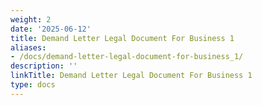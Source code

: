 ```yaml
---
weight: 2
date: '2025-06-12'
title: Demand Letter Legal Document For Business 1
aliases:
- /docs/demand-letter-legal-document-for-business_1/
description: ''
linkTitle: Demand Letter Legal Document For Business 1
type: docs
---
```


